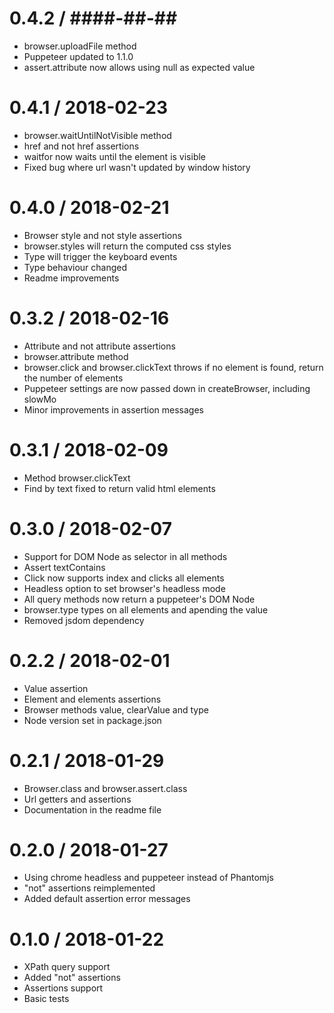 0.4.2 / ####-##-##
==================

  * browser.uploadFile method
  * Puppeteer updated to 1.1.0
  * assert.attribute now allows using null as expected value

0.4.1 / 2018-02-23
==================

  * browser.waitUntilNotVisible method
  * href and not href assertions
  * waitfor now waits until the element is visible
  * Fixed bug where url wasn't updated by window history

0.4.0 / 2018-02-21
==================

  * Browser style and not style assertions
  * browser.styles will return the computed css styles
  * Type will trigger the keyboard events
  * Type behaviour changed
  * Readme improvements

0.3.2 / 2018-02-16
==================

  * Attribute and not attribute assertions
  * browser.attribute method
  * browser.click and browser.clickText throws if no element is found, return the number of elements
  * Puppeteer settings are now passed down in createBrowser, including slowMo
  * Minor improvements in assertion messages

0.3.1 / 2018-02-09
==================

  * Method browser.clickText
  * Find by text fixed to return valid html elements

0.3.0 / 2018-02-07
==================

  * Support for DOM Node as selector in all methods
  * Assert textContains
  * Click now supports index and clicks all elements
  * Headless option to set browser's headless mode
  * All query methods now return a puppeteer's DOM Node
  * browser.type types on all elements and apending the value
  * Removed jsdom dependency

0.2.2 / 2018-02-01
==================

  * Value assertion
  * Element and elements assertions
  * Browser methods value, clearValue and type
  * Node version set in package.json

0.2.1 / 2018-01-29
==================

  * Browser.class and browser.assert.class
  * Url getters and assertions
  * Documentation in the readme file

0.2.0 / 2018-01-27
==================

  * Using chrome headless and puppeteer instead of Phantomjs
  * "not" assertions reimplemented
  * Added default assertion error messages

0.1.0 / 2018-01-22
==================

  * XPath query support
  * Added "not" assertions
  * Assertions support
  * Basic tests
